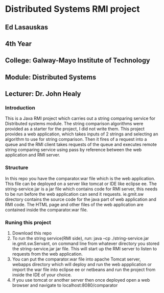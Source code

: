 # Distributed Systems RMI project

## Ed Lasauskas
## 4th Year
## College: Galway-Mayo Institute of Technology
## Module: Distributed Systems
## Lecturer: Dr. John Healy

### Introduction
This is a Java RMI project which carries out a string comparing service for Distributed systems module. The string comparison algorithms were provided as a starter for the project, I did not write them. This project provides a web application, which takes inputs of 2 strings and selecting an algorithm to use for string comparison. Then it fires of a request into a queue and the RMI client takes requests of the queue and executes remote string comparing service using pass by reference between the web application and RMI server.

### Structure
In this repo you have the comparator.war file which is the web application. This file can be deployed on a server like tomcat or IDE like eclipse ee.
The string-service.jar is a jar file which contains code for RMI server, this needs to be run before the web application can send it requests.
ie.gmit.sw directory contains the source code for the java part of web application and RMI code.
The HTML page and other files of the web application are contained inside the comparator.war file.

### Runing this project
1. Download this repo
2. To run the string service(RMI side), run: java –cp ./string-service.jar ie.gmit.sw.Servant, on command line from whatever directory you stored the string-service.jar jar file. This will start up the RMI server to listen to requests from the web application.
3. You can put the comparator.war file into apache Tomcat server, webapps directory which will deploy and run the web appplication or import the war file into eclipse ee or netbeans and run the project from inside the IDE of your choice.
4. If you use tomcat or another server then once deployed open a web browser and navigate to localhost:8080/comparator
